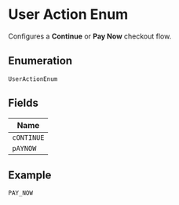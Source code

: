
# User Action Enum

Configures a <strong>Continue</strong> or <strong>Pay Now</strong> checkout flow.

## Enumeration

`UserActionEnum`

## Fields

| Name |
|  --- |
| `cONTINUE` |
| `pAYNOW` |

## Example

```
PAY_NOW
```

